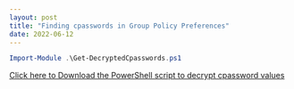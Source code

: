 ```yaml
---
layout: post
title: "Finding cpasswords in Group Policy Preferences"
date: 2022-06-12
---
```


~~~powershell
Import-Module .\Get-DecryptedCpasswords.ps1
~~~

[Click here to Download the PowerShell script to decrypt cpassword values](/assets/Get-DecryptedCpassword.ps1)



<!-- <p>Copy the Microsoft.ActiveDirectory.Management.dll from a computer that has RSAT installed from the following location:</P>

<ul><li>C:\Windows\Microsoft.NET\assembly\GAC_64\Microsoft.ActiveDirectory.Management</li></ul>

![useful image]({{ https://jdsecdef.github.io/ }}/assets/ADRSATdll.png)

<p>Then import the DLL as a module using the following command:</p>

<pre><code>Import-Module .\Microsoft.ActiveDirectory.Management.dll</code></pre>

[Click here to Download the RSAT dll](/assets/Microsoft.ActiveDirectory.Management.dll) -->